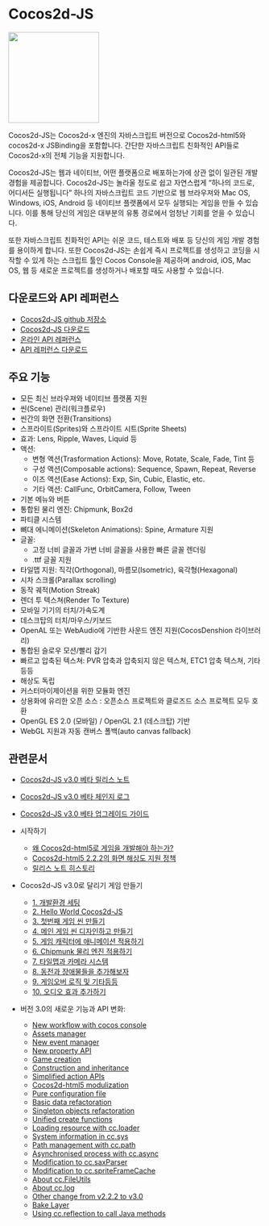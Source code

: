 # Cocos2d-JS

<img src="http://www.cocos2d-x.org/attachments/download/1508" height=180> 

Cocos2d-JS는 Cocos2d-x 엔진의 자바스크립트 버전으로 Cocos2d-html5와 cocos2d-x JSBinding을 포함합니다. 간단한 자바스크립트 친화적인 API들로 Cocos2d-x의 전체 기능을 지원합니다.

Cocos2d-JS는 웹과 네이티브, 어떤 플랫폼으로 배포하는가에 상관 없이 일관된 개발 경험을 제공합니다. Cocos2d-JS는 놀라울 정도로 쉽고 자연스럽게 “하나의 코드로, 어디서든 실행됩니다” 하나의 자바스크립트 코드 기반으로 웹 브라우져와 Mac OS, Windows, iOS, Android 등 네이티브 플랫폼에서 모두 실행되는 게임을 만들 수 있습니다. 이를 통해 당신의 게임은 대부분의 유통 경로에서 엄청난 기회를 얻을 수 있습니다.

또한 자바스크립트 친화적인 API는 쉬운 코드, 테스트와 배포 등 당신의 게임 개발 경험를 용이하게 합니다. 또한 Cocos2d-JS는 손쉽게 즉시 프로젝트를 생성하고 코딩을 시작할 수 있게 하는 스크립트 툴인 Cocos Console을 제공하며 android, iOS, Mac OS, 웹 등 새로운 프로젝트를 생성하거나 배포할 때도 사용할 수 있습니다.

## 다운로드와 API 레퍼런스

- [Cocos2d-JS github 저장소](http://github.com/cocos2d/cocos2d-js/)
- [Cocos2d-JS 다운로드](http://www.cocos2d-x.org/download)
- [온라인 API 레퍼런스](http://www.cocos2d-x.org/wiki/Reference)
- [API 레퍼런스 다운로드](http://www.cocos2d-x.org/filedown/Cocos2d-JS-v3.0-beta-API.zip)

## 주요 기능

* 모든 최신 브라우져와 네이티브 플랫폼 지원
* 씬(Scene) 관리(워크플로우)
* 씬간의 화면 전환(Transitions)
* 스프라이트(Sprites)와 스프라이트 시트(Sprite Sheets)
* 효과: Lens, Ripple, Waves, Liquid 등
* 액션:
    * 변형 액션(Trasformation Actions): Move, Rotate, Scale, Fade, Tint 등
    * 구성 액션(Composable actions): Sequence, Spawn, Repeat, Reverse
    * 이즈 액션(Ease Actions): Exp, Sin, Cubic, Elastic, etc.
    * 기타 액션: CallFunc, OrbitCamera, Follow, Tween
* 기본 메뉴와 버튼
* 통합된 물리 엔진: Chipmunk, Box2d
* 파티클 시스템
* 뼈대 에니메이션(Skeleton Animations): Spine, Armature 지원
* 글꼴:
    * 고정 너비 글꼴과 가변 너비 글꼴을 사용한 빠른 글꼴 렌더링
    * .ttf 글꼴 지원
* 타일맵 지원: 직각(Orthogonal), 마름모(Isometric), 육각형(Hexagonal)
* 시차 스크롤(Parallax scrolling)
* 동작 궤적(Motion Streak)
* 렌더 투 텍스쳐(Render To Texture)
* 모바일 기기의 터치/가속도계
* 데스크탑의 터치/마우스/키보드
* OpenAL 또는 WebAudio에 기반한 사운드 엔진 지원(CocosDenshion 라이브러리)
* 통합된 슬로우 모션/빨리 감기
* 빠르고 압축된 텍스쳐: PVR 압축과 압축되지 않은 텍스쳐, ETC1 압축 텍스쳐, 기타 등등
* 해상도 독립
* 커스터마이제이션을 위한 모듈화 엔진
* 상용화에 유리한 오픈 소스 : 오픈소스 프로젝트와 클로즈드 소스 프로젝트 모두 호환
* OpenGL ES 2.0 (모바일) / OpenGL 2.1 (데스크탑) 기반
* WebGL 지원과 자동 캔버스 폴백(auto canvas fallback)

## 관련문서

- [Cocos2d-JS v3.0 베타 릴리스 노트](./release-notes/v3.0b/release-note/en.md)
- [Cocos2d-JS v3.0 베타 체인지 로그](./release-notes/v3.0b/changelog/en.md)
- [Cocos2d-JS v3.0 베타 업그레이드 가이드](./release-notes/v3.0a/upgrade-guide/en.md)
- 시작하기
    - [왜 Cocos2d-html5로 게임을 개발해야 하는가?](./v2/cocosh5-advantages/ko.md)
    - [Cocos2d-html5 2.2.2의 화면 해상도 지원 정책](./v2/resolution-policy-design/en.md)
    - [릴리스 노트 히스토리](./release-notes/en.md)
- Cocos2d-JS v3.0로 달리기 게임 만들기
  - [1. 개발환경 세팅](../../../tutorial/framework/html5/parkour-game-with-javascript-v3.0/chapter1/en.md)
  - [2. Hello World Cocos2d-JS](../../../tutorial/framework/html5/parkour-game-with-javascript-v3.0/chapter2/en.md)
  - [3. 첫번째 게임 씬 만들기](../../../tutorial/framework/html5/parkour-game-with-javascript-v3.0/chapter3/en.md)
  - [4. 메인 게임 씬 디자인하고 만들기](../../../tutorial/framework/html5/parkour-game-with-javascript-v3.0/chapter4/en.md)
  - [5. 게임 캐릭터에 애니메이션 적용하기](../../../tutorial/framework/html5/parkour-game-with-javascript-v3.0/chapter5/en.md)
  - [6. Chipmunk 물리 엔진 적용하기](../../../tutorial/framework/html5/parkour-game-with-javascript-v3.0/chapter6/en.md)
  - [7. 타일맵과 카메라 시스템](../../../tutorial/framework/html5/parkour-game-with-javascript-v3.0/chapter7/en.md)
  - [8. 동전과 장애물들을 추가해보자](../../../tutorial/framework/html5/parkour-game-with-javascript-v3.0/chapter8/en.md)
  - [9. 게임오버 로직 및 기타등등](../../../tutorial/framework/html5/parkour-game-with-javascript-v3.0/chapter9/en.md)
  - [10. 오디오 효과 추가하기](../../../tutorial/framework/html5/parkour-game-with-javascript-v3.0/chapter10/en.md)
        
- 버전 3.0의 새로운 기능과 API 변화:
    - [New workflow with cocos console](./v2/cocos-console/en.md)
    - [Assets manager](./v3/assets-manager/en.md)
    - [New event manager](./v3/eventManager/en.md)
    - [New property API](./v3/getter-setter-api/en.md)
    - [Game creation](./v3/cc-game/en.md)
    - [Construction and inheritance](./v3/inheritance/en.md)
    - [Simplified action APIs](./v3/cc-actions/en) 
    - [Cocos2d-html5 modulization](./v3/moduleconfig-json/en.md)
    - [Pure configuration file](./v3/project-json/en.md)
    - [Basic data refactoration](./v3/basic-data/en.md)
    - [Singleton objects refactoration](./v3/singleton-objs/en.md)
    - [Unified create functions](./v3/create-api/en.md)
    - [Loading resource with cc.loader](./v3/cc-loader/en.md)
    - [System information in cc.sys](./v3/cc-sys/en.md)
    - [Path management with cc.path](./v3/cc-path/en.md)
    - [Asynchronised process with cc.async](./v3/cc-async/en.md)
    - [Modification to cc.saxParser](./v3/cc-saxparser/en.md)
    - [Modification to cc.spriteFrameCache](./v3/cc-spriteframecache/en.md)
    - [About cc.FileUtils](./v3/cc-fileutils/en.md)
    - [About cc.log](./v3/cc-log/en.md)
    - [Other change from v2.2.2 to v3.0](./v3/more-change-from-v2-to-v3/en.md)
    - [Bake Layer](./v3/bakeLayer/en.md)
    - [Using cc.reflection to call Java methods](./v3/reflection/en.md)

